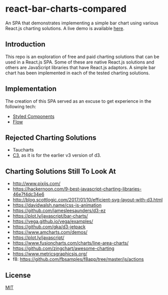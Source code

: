 # react-bar-charts-compared

An SPA that demonstrates implementing a simple bar chart using various 
React.js charting solutions. A live demo is available [here](https://www.perspectivespace.com/react-bar-charts-compared/).

## Introduction

This repo is an exploration of free and paid charting solutions that can be used in a React.js SPA. Some of these are native React.js solutions and others
are JavaScript libraries that have React.js adaptors. A simple bar chart
has been implemented in each of the tested charting solutions.

## Implementation

The creation of this SPA served as an excuse to get experience in the following tech:
- [Styled Components](https://www.styled-components.com/)
- [Flow](https://flow.org/)

## Rejected Charting Solutions

- Taucharts
- [C3](http://c3js.org/), as it is for the earlier v3 version of d3.

## Charting Solutions Still To Look At

- http://www.pixijs.com/
- https://hackernoon.com/9-best-javascript-charting-libraries-46e7f4dc34e6
- http://blog.scottlogic.com/2017/01/10/efficient-svg-layout-with-d3.html
- https://davidwalsh.name/css-js-animation
- https://github.com/jamesleesaunders/d3-ez
- https://plot.ly/javascript/bar-charts/
- https://vega.github.io/vega/examples/
- https://github.com/gka/d3-jetpack
- https://www.amcharts.com/demos/
- https://plot.ly/javascript/
- https://www.fusioncharts.com/charts/line-area-charts/
- https://github.com/zingchart/awesome-charting
- https://www.metricsgraphicsjs.org/
- f8: https://github.com/fbsamples/f8app/tree/master/js/actions

## License

[MIT](LICENSE)
